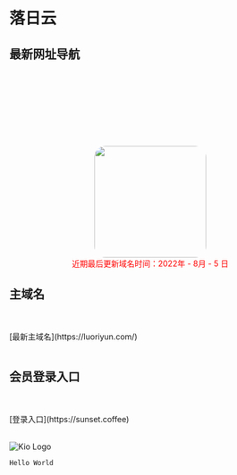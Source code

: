 # 落日云
## 最新网址导航

<br />
<br />

<html>
<head>
    <title>JcMan</title>
    <style type="text/css">
    .image2{
        margin-top: 100px; 
        width:200px; 
        height:200px; 
        border-radius:20px; 
    }
    </style>
</head>
<body>
<center>
<img class="image2" src="/ssrlogo.jpg"/> 
</center>
</body>
</html>

<html>
<head>
</head>
<center>
<font color="#FF0000">近期最后更新域名时间：2022年 - 8月 - 5 日</font>
</center>
</html>

## 主域名 
<br />
<br />
[最新主域名](https://luoriyun.com/) 
<br />
<br />

## 会员登录入口
<br />
<br />
[登录入口](https://sunset.coffee)   
<br />
<br />
 
 ![Kio Logo](https://acucloud.github.io/99836.jpg)
 ```java
 Hello World 
 ```

